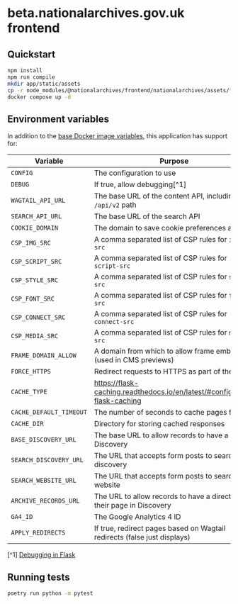# beta.nationalarchives.gov.uk frontend

## Quickstart

```sh
npm install
npm run compile
mkdir app/static/assets
cp -r node_modules/@nationalarchives/frontend/nationalarchives/assets/* app/static/assets
docker compose up -d
```

## Environment variables

In addition to the [base Docker image variables](https://github.com/nationalarchives/docker/blob/main/docker/tna-python/README.md#environment-variables), this application has support for:

| Variable                | Purpose                                                                   | Default                                                 |
| ----------------------- | ------------------------------------------------------------------------- | ------------------------------------------------------- |
| `CONFIG`                | The configuration to use                                                  | `config.Production`                                     |
| `DEBUG`                 | If true, allow debugging[^1]                                              | `False`                                                 |
| `WAGTAIL_API_URL`       | The base URL of the content API, including the `/api/v2` path             | _none_                                                  |
| `SEARCH_API_URL`        | The base URL of the search API                                            | _none_                                                  |
| `COOKIE_DOMAIN`         | The domain to save cookie preferences against                             | _none_                                                  |
| `CSP_IMG_SRC`           | A comma separated list of CSP rules for `img-src`                         | `'self'`                                                |
| `CSP_SCRIPT_SRC`        | A comma separated list of CSP rules for `script-src`                      | `'self'`                                                |
| `CSP_STYLE_SRC`         | A comma separated list of CSP rules for `style-src`                       | `'self'`                                                |
| `CSP_FONT_SRC`          | A comma separated list of CSP rules for `font-src`                        | `'self'`                                                |
| `CSP_CONNECT_SRC`       | A comma separated list of CSP rules for `connect-src`                     | `'self'`                                                |
| `CSP_MEDIA_SRC`         | A comma separated list of CSP rules for `media-src`                       | `'self'`                                                |
| `FRAME_DOMAIN_ALLOW`    | A domain from which to allow frame embedding (used in CMS previews)       | _none_                                                  |
| `FORCE_HTTPS`           | Redirect requests to HTTPS as part of the CSP                             | _none_                                                  |
| `CACHE_TYPE`            | https://flask-caching.readthedocs.io/en/latest/#configuring-flask-caching | _none_                                                  |
| `CACHE_DEFAULT_TIMEOUT` | The number of seconds to cache pages for                                  | `300` in production, `1` in develop, `0` elsewhere      |
| `CACHE_DIR`             | Directory for storing cached responses                                    | `/tmp`                                                  |
| `BASE_DISCOVERY_URL`    | The base URL to allow records to have a link to Discovery                 | `https://discovery.nationalarchives.gov.uk`             |
| `SEARCH_DISCOVERY_URL`  | The URL that accepts form posts to search discovery                       | `https://discovery.nationalarchives.gov.uk/results/r`   |
| `SEARCH_WEBSITE_URL`    | The URL that accepts form posts to search the website                     | `https://www.nationalarchives.gov.uk/search/results`    |
| `ARCHIVE_RECORDS_URL`   | The URL to allow records to have a direct link to their page in Discovery | `https://discovery.nationalarchives.gov.uk/browse/r/h/` |
| `GA4_ID`                | The Google Analytics 4 ID                                                 | _none_                                                  |
| `APPLY_REDIRECTS`       | If true, redirect pages based on Wagtail redirects (false just displays)  | _none_                                                  |

[^1] [Debugging in Flask](https://flask.palletsprojects.com/en/2.3.x/debugging/)

## Running tests

```sh
poetry run python -m pytest
```
